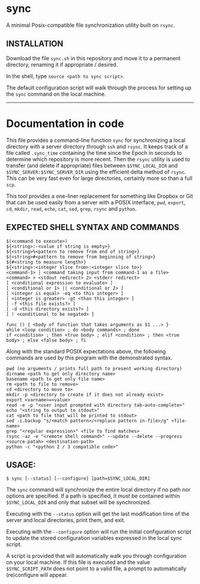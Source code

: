 # sync
  A minimal Posix-compatible file synchronization utility built on `rsync`.

## INSTALLATION

  Download the file `sync.sh` in this repository and move it to
  a permanent directory, renaming it if appropriate / desired.

  In the shell, type `source <path to sync script>`.

  The default configuration script will walk through the process for
  setting up the `sync` command on the local machine.

--------------------------------------------------------------------

# Documentation in code

  This file provides a command-line function `sync` for
  synchronizing a local directory with a server directory through
  `ssh` and `rsync`. It keeps track of a file called `.sync_time`
  containing the time since the Epoch in seconds to determine which
  repository is more recent. Then the `rsync` utility is used to
  transfer (and delete if appropriate) files between
  `$SYNC_LOCAL_DIR` and `$SYNC_SERVER:$SYNC_SERVER_DIR` using the
  efficient delta method of `rsync`. This can be very fast even for
  large directories, certainly more so than a full `scp`.

  This tool provides a one-liner replacement for something like
  Dropbox or Git that can be used easily from a server with a POSIX
  interface, `pwd`, `export`, `cd`, `mkdir`, `read`, `echo`, `cat`,
   `sed`, `grep`, `rsync` and `python`.

##  EXPECTED SHELL SYNTAX AND COMMANDS

    $(<command to execute>)
    ${<string>:-<value if string is empty>}
    ${<string>%<pattern to remove from end of string>}
    ${<string>#<pattern to remove from beginning of string>}
    ${#<string to measure length>}
    ${<string>:<integer slice from>:<integer slice to>}
    <command-1> | <command taking input from command-1 as a file>
    <command> > <stdout redirect> 2> <stderr redirect>
    [ <conditional expression to evaluate> ]
    [ <conditional or 1> || <conditional or 2> ]
    [ <integer is equal> -eq <to this integer> ]
    [ <integer is greater> -gt <than this integer> ]
    [ -f <this file exists?> ]
    [ -d <this directory exists?> ]
    [ ! <conditional to be negated> ]

    func () { <body of function that takes arguments as $1 ...> }
    while <loop condition> ; do <body commands> ; done
    if <condition> ; then <true body> ; elif <condition> ; then <true body> ; else <false body> ; fi

  Along with the standard POSIX expectations above, the following
  commands are used by this program with the demonstrated syntax.

    pwd (no arguments / prints full path to present working directory)
    dirname <path to get only directory name>
    basename <path to get only file name>
    rm <path to file to remove>
    cd <directory to move to>
    mkdir -p <directory to create if it does not already exist>
    export <varname>=<value>
    read -e -p "<user input prompted with directory tab-auto-complete>"
    echo "<string to output to stdout>"
    cat <path to file that will be printed to stdout>
    sed -i.backup "s/<match pattern>/<replace pattern in-file>/g" <file-name>
    grep "<regular expression>" <file to find matches>
    rsync -az -e "<remote shell command>" --update --delete --progress <source-patah> <destination-path>
    python -c "<python 2 / 3 compatible code>"


## USAGE:

    $ sync [--status] [--configure] [path=$SYNC_LOCAL_DIR]

  The `sync` command will synchronize the entire local directory if
  no path nor options are specified. If a path is specified, it
  *must* be contained within `$SYNC_LOCAL_DIR` and only that subset
  will be synchronized.

  Executing with the `--status` option will get the last
  modification time of the server and local directories, print them,
  and exit.

  Executing with the `--configure` option will run the initial
  configuration script to update the stored configuration variables
  expressed in the local sync script.

  A script is provided that will automatically walk you through
  configuration on your local machine. If this file is executed and
  the value `$SYNC_SCRIPT_PATH` does not point to a valid file, a
  prompt to automatically (re)configure will appear.
